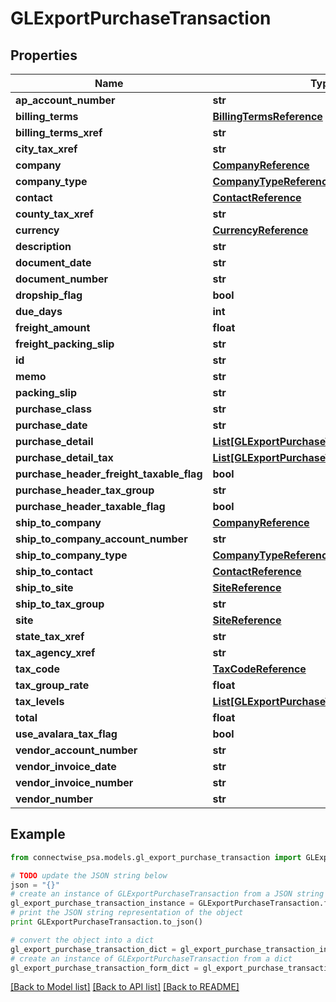 # GLExportPurchaseTransaction


## Properties
Name | Type | Description | Notes
------------ | ------------- | ------------- | -------------
**ap_account_number** | **str** |  | [optional] 
**billing_terms** | [**BillingTermsReference**](BillingTermsReference.md) |  | [optional] 
**billing_terms_xref** | **str** |  | [optional] 
**city_tax_xref** | **str** |  | [optional] 
**company** | [**CompanyReference**](CompanyReference.md) |  | [optional] 
**company_type** | [**CompanyTypeReference**](CompanyTypeReference.md) |  | [optional] 
**contact** | [**ContactReference**](ContactReference.md) |  | [optional] 
**county_tax_xref** | **str** |  | [optional] 
**currency** | [**CurrencyReference**](CurrencyReference.md) |  | [optional] 
**description** | **str** |  | [optional] 
**document_date** | **str** |  | [optional] 
**document_number** | **str** |  | [optional] 
**dropship_flag** | **bool** |  | [optional] 
**due_days** | **int** |  | [optional] 
**freight_amount** | **float** |  | [optional] 
**freight_packing_slip** | **str** |  | [optional] 
**id** | **str** |  | [optional] 
**memo** | **str** |  | [optional] 
**packing_slip** | **str** |  | [optional] 
**purchase_class** | **str** |  | [optional] 
**purchase_date** | **str** |  | [optional] 
**purchase_detail** | [**List[GLExportPurchaseTransactionDetail]**](GLExportPurchaseTransactionDetail.md) |  | [optional] 
**purchase_detail_tax** | [**List[GLExportPurchaseTransactionDetailTax]**](GLExportPurchaseTransactionDetailTax.md) |  | [optional] 
**purchase_header_freight_taxable_flag** | **bool** |  | [optional] 
**purchase_header_tax_group** | **str** |  | [optional] 
**purchase_header_taxable_flag** | **bool** |  | [optional] 
**ship_to_company** | [**CompanyReference**](CompanyReference.md) |  | [optional] 
**ship_to_company_account_number** | **str** |  | [optional] 
**ship_to_company_type** | [**CompanyTypeReference**](CompanyTypeReference.md) |  | [optional] 
**ship_to_contact** | [**ContactReference**](ContactReference.md) |  | [optional] 
**ship_to_site** | [**SiteReference**](SiteReference.md) |  | [optional] 
**ship_to_tax_group** | **str** |  | [optional] 
**site** | [**SiteReference**](SiteReference.md) |  | [optional] 
**state_tax_xref** | **str** |  | [optional] 
**tax_agency_xref** | **str** |  | [optional] 
**tax_code** | [**TaxCodeReference**](TaxCodeReference.md) |  | [optional] 
**tax_group_rate** | **float** |  | [optional] 
**tax_levels** | [**List[GLExportPurchaseTransactionTaxLevel]**](GLExportPurchaseTransactionTaxLevel.md) |  | [optional] 
**total** | **float** |  | [optional] 
**use_avalara_tax_flag** | **bool** |  | [optional] 
**vendor_account_number** | **str** |  | [optional] 
**vendor_invoice_date** | **str** |  | [optional] 
**vendor_invoice_number** | **str** |  | [optional] 
**vendor_number** | **str** |  | [optional] 

## Example

```python
from connectwise_psa.models.gl_export_purchase_transaction import GLExportPurchaseTransaction

# TODO update the JSON string below
json = "{}"
# create an instance of GLExportPurchaseTransaction from a JSON string
gl_export_purchase_transaction_instance = GLExportPurchaseTransaction.from_json(json)
# print the JSON string representation of the object
print GLExportPurchaseTransaction.to_json()

# convert the object into a dict
gl_export_purchase_transaction_dict = gl_export_purchase_transaction_instance.to_dict()
# create an instance of GLExportPurchaseTransaction from a dict
gl_export_purchase_transaction_form_dict = gl_export_purchase_transaction.from_dict(gl_export_purchase_transaction_dict)
```
[[Back to Model list]](../README.md#documentation-for-models) [[Back to API list]](../README.md#documentation-for-api-endpoints) [[Back to README]](../README.md)


